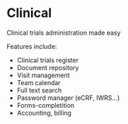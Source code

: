 Clinical
========

Clinical trials administration made easy

Features include:
 * Clinical trials register
 * Document repository
 * Visit management
 * Team calendar
 * Full text search
 * Password manager (eCRF, IWRS...)
 * Forms-completition
 * Accounting, billing
